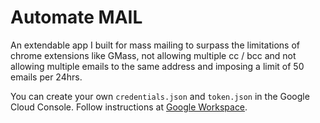 # Automate MAIL

An extendable app I built for mass mailing to surpass the limitations of chrome extensions like GMass, not allowing multiple cc / bcc and not allowing multiple emails to the same address and imposing a limit of 50 emails per 24hrs.

You can create your own `credentials.json` and `token.json` in the Google Cloud Console. Follow instructions at [Google Workspace](https://developers.google.com/workspace/guides/create-credentials).

